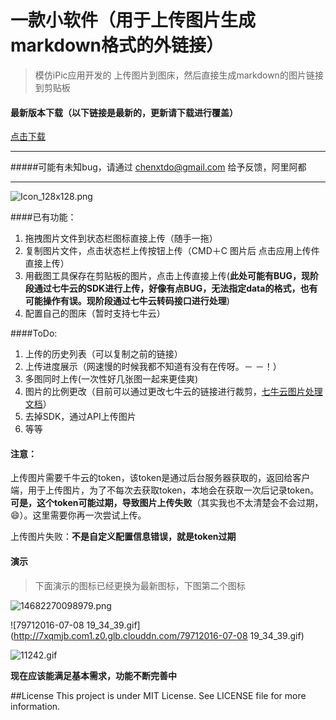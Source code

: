 # 一款小软件（用于上传图片生成markdown格式的外链接）
> 模仿iPic应用开发的
> 上传图片到图床，然后直接生成markdown的图片链接到剪贴板


#### 最新版本下载（以下链接是最新的，更新请下载进行覆盖）

[点击下载](http://7xqmjb.com1.z0.glb.clouddn.com/U%E5%9B%BE%E5%BA%8A0.8.dmg)

___



#####可能有未知bug，请通过 chenxtdo@gmail.com 给予反馈，阿里阿都
___

![Icon_128x128.png](http://7xqmjb.com1.z0.glb.clouddn.com/54979Icon_128x128.png)

####已有功能：
1. 拖拽图片文件到状态栏图标直接上传（随手一拖）
2. 复制图片文件，点击状态栏上传按钮上传（CMD＋C 图片后 点击应用上传件直接上传）
3. 用截图工具保存在剪贴板的图片，点击上传直接上传(**此处可能有BUG，现阶段通过七牛云的SDK进行上传，好像有点BUG，无法指定data的格式，也有可能操作有误。现阶段通过七牛云转码接口进行处理**)
4. 配置自己的图床（暂时支持七牛云）

####ToDo:

1. 上传的历史列表（可以复制之前的链接）
2. 上传进度展示（网速慢的时候我都不知道有没有在传呀。－ －！）
3. 多图同时上传(一次性好几张图一起来更佳爽)
5. 图片的比例更改（目前可以通过更改七牛云的链接进行裁剪，[七牛云图片处理文档](http://developer.qiniu.com/code/v6/api/kodo-api/image/imageview2.html)） 
6. 去掉SDK，通过API上传图片
4. 等等


#### 注意：

上传图片需要千牛云的token，该token是通过后台服务器获取的，返回给客户端，用于上传图片，为了不每次去获取token，本地会在获取一次后记录token。**可是，这个token可能过期，导致图片上传失败**（其实我也不太清楚会不会过期，😄）。这里需要你再一次尝试上传。

上传图片失败：**不是自定义配置信息错误，就是token过期**



#### 演示



> 下面演示的图标已经更换为最新图标，下图第二个图标

![14682270098979.png](http://oa3bvfelk.bkt.clouddn.com/14682270098979.png?imageView2/0/format/png)

![79712016-07-08 19_34_39.gif](http://7xqmjb.com1.z0.glb.clouddn.com/79712016-07-08 19_34_39.gif)

![11242.gif](http://7xqmjb.com1.z0.glb.clouddn.com/11242.gif)


**现在应该能满足基本需求，功能不断完善中**



##License
This project is under MIT License. See LICENSE file for more information.


